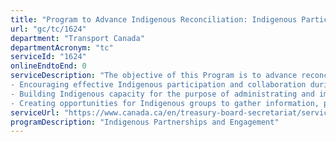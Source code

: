 ```yaml
---
title: "Program to Advance Indigenous Reconciliation: Indigenous Participant Funding Program"
url: "gc/tc/1624"
department: "Transport Canada"
departmentAcronym: "tc"
serviceId: "1624"
onlineEndtoEnd: 0
serviceDescription: "The objective of this Program is to advance reconciliation with Indigenous peoples by:
- Encouraging effective Indigenous participation and collaboration during consultations;
- Building Indigenous capacity for the purpose of administrating and implementing elements of the transportation system; and
- Creating opportunities for Indigenous groups to gather information, provide their views, and collect, protect and utilize Indigenous knowledge in decision making."
serviceUrl: "https://www.canada.ca/en/treasury-board-secretariat/services/planned-government-spending/government-expenditure-plan-main-estimates/2019-20-estimates/pilot-project-program-based-vote-structure.html"
programDescription: "Indigenous Partnerships and Engagement"
---
```

